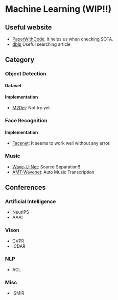 # Machine Learning (WIP!!)
## Useful website
- [PaperWithCode](https://paperswithcode.com/sota): It helps us when checking SOTA.
- [dblp](https://dblp.org/) Useful searching article
## Category
### Object Detection
#### Dataset
#### Implementation
- [M2Det](https://github.com/qijiezhao/M2Det): Not try yet.

### Face Recognition
#### Implementation
- [Facenet](https://github.com/nyoki-mtl/keras-facenet): It seems to work well without any error.

### Music
- [Wave-U-Net](https://github.com/f90/Wave-U-Net): Source Separation!!
- [AMT-Wavenet](https://github.com/lmartak/amt-wavenet): Auto Music Transcription

## Conferences
### Artificial Intelligence
- NeurIPS
- AAAI
### Vison
- CVPR
- ICDAR
### NLP
- ACL
### Misc
- ISMIR
